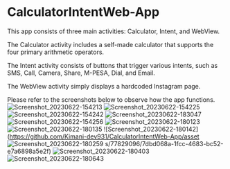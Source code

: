 # CalculatorIntentWeb-App
This app consists of three main activities: Calculator, Intent, and WebView. 

The Calculator activity includes a self-made calculator that supports the four primary arithmetic operators. 

The Intent activity consists of buttons that trigger various intents, such as SMS, Call, Camera, Share, M-PESA, Dial, and Email. 

The WebView activity simply displays a hardcoded Instagram page. 

Please refer to the screenshots below to observe how the app functions.
![Screenshot_20230622-154213](https://github.com/Kimani-dev931/CalculatorIntentWeb-App/assets/77829096/4193bcdb-fd01-407f-a225-1acbcea87bc5)
![Screenshot_20230622-154225](https://github.com/Kimani-dev931/CalculatorIntentWeb-App/assets/77829096/dd1d6548-20fd-4880-81db-b2a7f1078108)
![Screenshot_20230622-154242](https://github.com/Kimani-dev931/CalculatorIntentWeb-App/assets/77829096/a314f3fd-0aa0-4e21-b307-d3b521945b42)
![Screenshot_20230622-183047](https://github.com/Kimani-dev931/CalculatorIntentWeb-App/assets/77829096/7dbcca26-1f91-434f-bad3-66daf9526e0a)
![Screenshot_20230622-154256](https://github.com/Kimani-dev931/CalculatorIntentWeb-App/assets/77829096/db7bf99c-f0f5-4dc0-affd-80aa11bc69b1)
![Screenshot_20230622-180123](https://github.com/Kimani-dev931/CalculatorIntentWeb-App/assets/77829096/a93736f8-39e1-4cf3-b904-4ab5360dfc17)
![Screenshot_20230622-180135](https://github.com/Kimani-dev931/CalculatorIntentWeb-App/assets/77829096/3f87d9cf-0e71-4a45-a2c7-fa0b1c0dae85)
![Screenshot_20230622-180142](https://github.com/Kimani-dev931/CalculatorIntentWeb-App/asset
![Screenshot_20230622-180259](https://github.com/Kimani-dev931/CalculatorIntentWeb-App/assets/77829096/be5b685d-90f5-48d8-9f0a-47a621040e34)
s/77829096/7dbd068a-1fcc-4683-bc52-e7a6898a5e2f)
![Screenshot_20230622-180403](https://github.com/Kimani-dev931/CalculatorIntentWeb-App/assets/77829096/d064e7e4-192f-4bf3-bb83-327a9157e54e)
![Screenshot_20230622-180643](https://github.com/Kimani-dev931/CalculatorIntentWeb-App/assets/77829096/d9851972-9f29-4770-b2c5-cfa0098e30fb)



